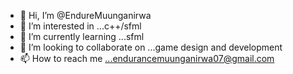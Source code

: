 - 👋 Hi, I’m @EndureMuunganirwa
- 👀 I’m interested in ...c++/sfml
- 🌱 I’m currently learning ...sfml 
- 💞️ I’m looking to collaborate on ...game design and development 
- 📫 How to reach me ...endurancemuunganirwa07@gmail.com 

<!---
EndureMuunganirwa/EndureMuunganirwa is a ✨ special ✨ repository because its `README.md` (this file) appears on your GitHub profile.
You can click the Preview link to take a look at your changes.
--->
